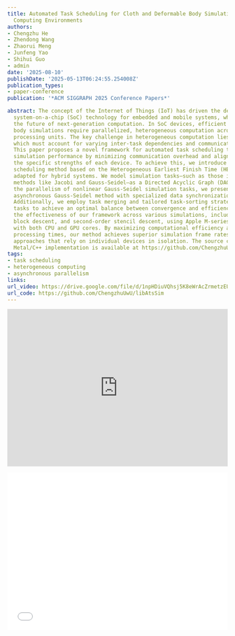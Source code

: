 ```yaml
---
title: Automated Task Scheduling for Cloth and Deformable Body Simulations in Heterogeneous
  Computing Environments
authors:
- Chengzhu He
- Zhendong Wang
- Zhaorui Meng
- Junfeng Yao
- Shihui Guo
- admin
date: '2025-08-10'
publishDate: '2025-05-13T06:24:55.254008Z'
publication_types:
- paper-conference
publication: '*ACM SIGGRAPH 2025 Conference Papers*'

abstract: The concept of the Internet of Things (IoT) has driven the development of
  system-on-a-chip (SoC) technology for embedded and mobile systems, which may define
  the future of next-generation computation. In SoC devices, efficient cloth and deformable
  body simulations require parallelized, heterogeneous computation across multiple
  processing units. The key challenge in heterogeneous computation lies in task distribution,
  which must account for varying inter-task dependencies and communication costs.
  This paper proposes a novel framework for automated task scheduling to optimize
  simulation performance by minimizing communication overhead and aligning tasks with
  the specific strengths of each device. To achieve this, we introduce an efficient
  scheduling method based on the Heterogeneous Earliest Finish Time (HEFT) algorithm,
  adapted for hybrid systems. We model simulation tasks—such as those in iterative
  methods like Jacobi and Gauss-Seidel—as a Directed Acyclic Graph (DAG). To maximize
  the parallelism of nonlinear Gauss-Seidel simulation tasks, we present an innovative
  asynchronous Gauss-Seidel method with specialized data synchronization across units.
  Additionally, we employ task merging and tailored task-sorting strategies for Gauss-Seidel
  tasks to achieve an optimal balance between convergence and efficiency. We validate
  the effectiveness of our framework across various simulations, including XPBD, vertex
  block descent, and second-order stencil descent, using Apple M-series processors
  with both CPU and GPU cores. By maximizing computational efficiency and reducing
  processing times, our method achieves superior simulation frame rates compared to
  approaches that rely on individual devices in isolation. The source code with hybrid
  Metal/C++ implementation is available at https://github.com/ChengzhuUwU/libAtsSim.
tags:
- task scheduling
- heterogeneous computing
- asynchronous parallelism
links:
url_video: https://drive.google.com/file/d/1npHDiuVQhsj5K8eWrAcZrmetzEU3EeHL/view?usp=sharing
url_code: https://github.com/ChengzhuUwU/libAtsSim
---
```


<p align="center">
<iframe width="100%" height="360" src="https://www.youtube.com/embed/ZIlrmXYL0PM?si=ukWUQRhHpTNblP9u" title="YouTube video player" frameborder="0" allow="accelerometer; autoplay; clipboard-write; encrypted-media; gyroscope; picture-in-picture; web-share" allowfullscreen></iframe>
</p>
<p align="center">
<iframe width="100%" height="360" src="//player.bilibili.com/player.html?aid=114499029894525&bvid=BV1Uo7Zz3EXn&cid=29936127582&p=1" scrolling="no" border="0" frameborder="no" framespacing="0" allowfullscreen="true"> </iframe>
</p>
